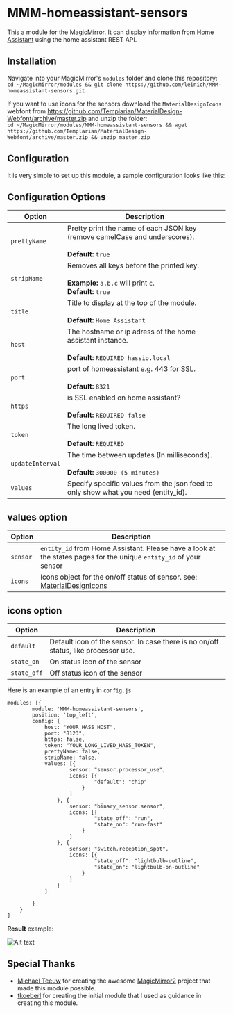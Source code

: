 # MMM-homeassistant-sensors
This a module for the [MagicMirror](https://github.com/MichMich/MagicMirror/tree/develop). 
It can display information from [Home Assistant](https://home-assistant.io/) using the home assistant REST API.

## Installation
Navigate into your MagicMirror's `modules` folder and clone this repository:  
`cd ~/MagicMirror/modules && git clone https://github.com/leinich/MMM-homeassistant-sensors.git`

If you want to use icons for the sensors download the `MaterialDesignIcons` webfont from https://github.com/Templarian/MaterialDesign-Webfont/archive/master.zip and unzip the folder:  
`cd ~/MagicMirror/modules/MMM-homeassistant-sensors && wget https://github.com/Templarian/MaterialDesign-Webfont/archive/master.zip && unzip master.zip`

## Configuration
It is very simple to set up this module, a sample configuration looks like this:

## Configuration Options

| Option               | Description |
| -------------------- | ----------- |
| `prettyName`         | Pretty print the name of each JSON key (remove camelCase and underscores). <br><br> **Default:** `true` |
| `stripName`          | Removes all keys before the printed key. <br><br>**Example:** `a.b.c` will print `c`.<br> **Default:** `true` |
| `title`              | Title to display at the top of the module. <br><br> **Default:** `Home Assistant` |
| `host`               | The hostname or ip adress of the home assistant instance. <br><br> **Default:** `REQUIRED hassio.local` |
| `port`               | port of homeassistant e.g. 443 for SSL. <br><br> **Default:** `8321` |
| `https`              | is SSL enabled on home assistant? <br><br> **Default:** `REQUIRED false` |
| `token`              | The long lived token. <br><br> **Default:** `REQUIRED` |
| `updateInterval`     | The time between updates (In milliseconds). <br><br> **Default:** `300000 (5 minutes)` |
| `values`             | Specify specific values from the json feed to only show what you need (entity_id). |

## values option
| Option               | Description |
| -------------------- | ----------- |
| `sensor`             | `entity_id` from Home Assistant. Please have a look at the states pages for the unique `entity_id` of your sensor |
| `icons`              | Icons object for the on/off status of sensor. see: [MaterialDesignIcons](https://materialdesignicons.com/) |

## icons option
| Option               | Description |
| -------------------- | ----------- |
| `default`            | Default icon of the sensor. In case there is no on/off status, like processor use. |
| `state_on`           | On status icon of the sensor |
| `state_off`          | Off status icon of the sensor |

Here is an example of an entry in `config.js`
```
modules: [{
		module: 'MMM-homeassistant-sensors',
		position: 'top_left',
		config: {
			host: "YOUR_HASS_HOST",
			port: "8123",
			https: false,
			token: "YOUR_LONG_LIVED_HASS_TOKEN",
			prettyName: false,
			stripName: false,
			values: [{
					sensor: "sensor.processor_use",
					icons: [{
							"default": "chip"
						}
					]
				}, {
					sensor: "binary_sensor.sensor",
					icons: [{
							"state_off": "run",
							"state_on": "run-fast"
						}
					]
				}, {
					sensor: "switch.reception_spot",
					icons: [{
							"state_off": "lightbulb-outline",
							"state_on": "lightbulb-on-outline"
						}
					]
				}
			]

		}
	}
]
```
**Result** example:

![Alt text](https://image.ibb.co/b8edjx/dynamic_icons.png "dynamic icons example")

## Special Thanks
- [Michael Teeuw](https://github.com/MichMich) for creating the awesome [MagicMirror2](https://github.com/MichMich/MagicMirror/tree/develop) project that made this module possible.
- [tkoeberl](https://github.com/tkoeberl) for creating the initial module that I used as guidance in creating this module.
